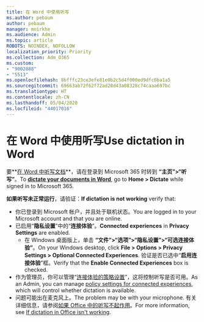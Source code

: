 ```yaml
---
title: 在 Word 中使用听写
ms.author: pebaum
author: pebaum
manager: mnirkhe
ms.audience: Admin
ms.topic: article
ROBOTS: NOINDEX, NOFOLLOW
localization_priority: Priority
ms.collection: Adm_O365
ms.custom:
- "9002888"
- "5513"
ms.openlocfilehash: 8bfffc23ce3efe81e0b2c5d4f000ed9dfc0ba1a5
ms.sourcegitcommit: 69663ab72f62f72ad28d43a08328c74caaa697bc
ms.translationtype: HT
ms.contentlocale: zh-CN
ms.lasthandoff: 05/04/2020
ms.locfileid: "44017016"
---
```

# <a name="use-dictation-in-word"></a><span data-ttu-id="fc6fc-102">在 Word 中使用听写</span><span class="sxs-lookup"><span data-stu-id="fc6fc-102">Use dictation in Word</span></span>

<span data-ttu-id="fc6fc-103">要**[在 Word 中听写文档](https://support.office.com/article/dictate-your-documents-in-word-3876e05f-3fcc-418f-b8ab-db7ce0d11d3c)**，请在登录到 Microsoft 365 时转到 **“主页”>“听写”**。</span><span class="sxs-lookup"><span data-stu-id="fc6fc-103">To **[dictate your documents in Word](https://support.office.com/article/dictate-your-documents-in-word-3876e05f-3fcc-418f-b8ab-db7ce0d11d3c)**, go to **Home > Dictate** while signed in to Microsoft 365.</span></span>

<span data-ttu-id="fc6fc-104">**如果听写未正常运行**，请验证：</span><span class="sxs-lookup"><span data-stu-id="fc6fc-104">**If dictation is not working** verify that:</span></span>

- <span data-ttu-id="fc6fc-105">你已登录到 Microsoft 帐户，并且处于联机状态。</span><span class="sxs-lookup"><span data-stu-id="fc6fc-105">You are logged in to your Microsoft account and that you are online.</span></span>
- <span data-ttu-id="fc6fc-106">已启用“**隐私设置**”中的“**连接体验**”。</span><span class="sxs-lookup"><span data-stu-id="fc6fc-106">**Connected experiences** in **Privacy Settings** are enabled.</span></span> 
    - <span data-ttu-id="fc6fc-107">在 Windows 桌面版上，单击 **“文件”>“选项”>“隐私设置”>“可选连接体验”**。</span><span class="sxs-lookup"><span data-stu-id="fc6fc-107">On your Windows desktop, click **File > Options > Privacy Settings > Optional Connected Experiences**.</span></span> <span data-ttu-id="fc6fc-108">验证是否已选中“**启用连接体验**”框。</span><span class="sxs-lookup"><span data-stu-id="fc6fc-108">Verify that the **Enable Connected Experiences** box is checked.</span></span>
- <span data-ttu-id="fc6fc-109">作为管理员，你可以管理“[连接体验的策略设置](https://docs.microsoft.com/deployoffice/privacy/manage-privacy-controls#policy-settings-for-connected-experiences)”，这将控制听写是否可用。</span><span class="sxs-lookup"><span data-stu-id="fc6fc-109">As an Admin, you can manage [policy settings for connected experiences](https://docs.microsoft.com/deployoffice/privacy/manage-privacy-controls#policy-settings-for-connected-experiences), which will control whether dictation is available.</span></span>
- <span data-ttu-id="fc6fc-110">问题可能出在麦克风上。</span><span class="sxs-lookup"><span data-stu-id="fc6fc-110">The problem may be with your microphone.</span></span> <span data-ttu-id="fc6fc-111">有关详细信息，请参阅[如果 Office 中的听写不起作用](https://support.office.com/article/If-dictation-in-Office-isn-t-working-3a740b4a-19d5-461c-b59a-d82172707fd4#OfficeVersion=Web)。</span><span class="sxs-lookup"><span data-stu-id="fc6fc-111">For more information, see [If dictation in Office isn't working](https://support.office.com/article/If-dictation-in-Office-isn-t-working-3a740b4a-19d5-461c-b59a-d82172707fd4#OfficeVersion=Web).</span></span>
